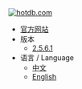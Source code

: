 <a class="navicon" href="https://hotdb.com" target="_blank">
<img src="assets/img/navicon-colorful.png" alt="hotdb.com"/>
</a>

* [官方网站](https://www.hotdb.com)
* 版本
  * [2.5.6.1](/zh/2.5.6.1/)
* 语言 / Language
  * [中文](/zh/2.5.6.1/)
  * [English](/en/2.5.6.1/)
